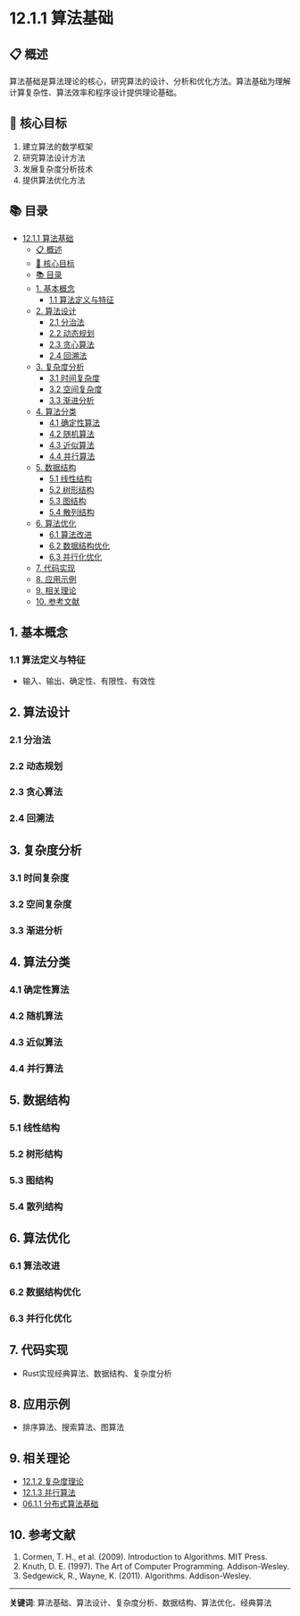 # 12.1.1 算法基础

## 📋 概述

算法基础是算法理论的核心，研究算法的设计、分析和优化方法。算法基础为理解计算复杂性、算法效率和程序设计提供理论基础。

## 🎯 核心目标

1. 建立算法的数学框架
2. 研究算法设计方法
3. 发展复杂度分析技术
4. 提供算法优化方法

## 📚 目录

- [12.1.1 算法基础](#1211-算法基础)
  - [📋 概述](#-概述)
  - [🎯 核心目标](#-核心目标)
  - [📚 目录](#-目录)
  - [1. 基本概念](#1-基本概念)
    - [1.1 算法定义与特征](#11-算法定义与特征)
  - [2. 算法设计](#2-算法设计)
    - [2.1 分治法](#21-分治法)
    - [2.2 动态规划](#22-动态规划)
    - [2.3 贪心算法](#23-贪心算法)
    - [2.4 回溯法](#24-回溯法)
  - [3. 复杂度分析](#3-复杂度分析)
    - [3.1 时间复杂度](#31-时间复杂度)
    - [3.2 空间复杂度](#32-空间复杂度)
    - [3.3 渐进分析](#33-渐进分析)
  - [4. 算法分类](#4-算法分类)
    - [4.1 确定性算法](#41-确定性算法)
    - [4.2 随机算法](#42-随机算法)
    - [4.3 近似算法](#43-近似算法)
    - [4.4 并行算法](#44-并行算法)
  - [5. 数据结构](#5-数据结构)
    - [5.1 线性结构](#51-线性结构)
    - [5.2 树形结构](#52-树形结构)
    - [5.3 图结构](#53-图结构)
    - [5.4 散列结构](#54-散列结构)
  - [6. 算法优化](#6-算法优化)
    - [6.1 算法改进](#61-算法改进)
    - [6.2 数据结构优化](#62-数据结构优化)
    - [6.3 并行化优化](#63-并行化优化)
  - [7. 代码实现](#7-代码实现)
  - [8. 应用示例](#8-应用示例)
  - [9. 相关理论](#9-相关理论)
  - [10. 参考文献](#10-参考文献)

## 1. 基本概念

### 1.1 算法定义与特征

- 输入、输出、确定性、有限性、有效性

## 2. 算法设计

### 2.1 分治法

### 2.2 动态规划

### 2.3 贪心算法

### 2.4 回溯法

## 3. 复杂度分析

### 3.1 时间复杂度

### 3.2 空间复杂度

### 3.3 渐进分析

## 4. 算法分类

### 4.1 确定性算法

### 4.2 随机算法

### 4.3 近似算法

### 4.4 并行算法

## 5. 数据结构

### 5.1 线性结构

### 5.2 树形结构

### 5.3 图结构

### 5.4 散列结构

## 6. 算法优化

### 6.1 算法改进

### 6.2 数据结构优化

### 6.3 并行化优化

## 7. 代码实现

- Rust实现经典算法、数据结构、复杂度分析

## 8. 应用示例

- 排序算法、搜索算法、图算法

## 9. 相关理论

- [12.1.2 复杂度理论](12.1.2_复杂度理论.md)
- [12.1.3 并行算法](12.1.3_并行算法.md)
- [06.1.1 分布式算法基础](../06_Distributed_Systems_Theory/06.1.1_分布式算法基础.md)

## 10. 参考文献

1. Cormen, T. H., et al. (2009). Introduction to Algorithms. MIT Press.
2. Knuth, D. E. (1997). The Art of Computer Programming. Addison-Wesley.
3. Sedgewick, R., Wayne, K. (2011). Algorithms. Addison-Wesley.

---
**关键词**: 算法基础、算法设计、复杂度分析、数据结构、算法优化、经典算法
